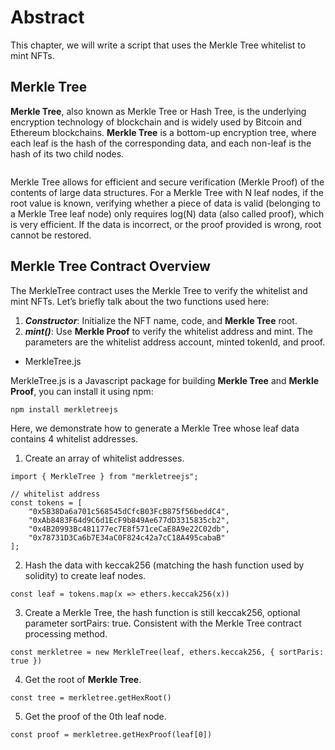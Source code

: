 # Abstract

This chapter, we will write a script that uses the Merkle Tree whitelist to mint NFTs.

## Merkle Tree

**Merkle Tree**, also known as Merkle Tree or Hash Tree, is the underlying encryption technology of blockchain and is widely used by Bitcoin and Ethereum blockchains.
**Merkle Tree** is a bottom-up encryption tree, where each leaf is the hash of the corresponding data, and each non-leaf is the hash of its two child nodes.
<br>

![]()<br>

Merkle Tree allows for efficient and secure verification (Merkle Proof) of the contents of large data structures. For a Merkle Tree with N leaf nodes, if the root value is known, verifying whether a piece of data is valid (belonging to a Merkle Tree leaf node) only requires log(N) data (also called proof), which is very efficient. If the data is incorrect, or the proof provided is wrong, root cannot be restored.

## Merkle Tree Contract Overview

The MerkleTree contract uses the Merkle Tree to verify the whitelist and mint NFTs. Let’s briefly talk about the two functions used here:
1. ***Constructor***: Initialize the NFT name, code, and **Merkle Tree** root.
2. ***mint()***: Use **Merkle Proof** to verify the whitelist address and mint. The parameters are the whitelist address account, minted tokenId, and proof.

- MerkleTree.js

MerkleTree.js is a Javascript package for building **Merkle Tree** and **Merkle Proof**, you can install it using npm:

```
npm install merkletreejs
```

Here, we demonstrate how to generate a Merkle Tree whose leaf data contains 4 whitelist addresses.

1. Create an array of whitelist addresses.

```
import { MerkleTree } from "merkletreejs";

// whitelist address
const tokens = [
    "0x5B38Da6a701c568545dCfcB03FcB875f56beddC4", 
    "0xAb8483F64d9C6d1EcF9b849Ae677dD3315835cb2",
    "0x4B20993Bc481177ec7E8f571ceCaE8A9e22C02db",
    "0x78731D3Ca6b7E34aC0F824c42a7cC18A495cabaB"
];
```

2. Hash the data with keccak256 (matching the hash function used by solidity) to create leaf nodes.

```
const leaf = tokens.map(x => ethers.keccak256(x))
```

3. Create a Merkle Tree, the hash function is still keccak256, optional parameter sortPairs: true. Consistent with the Merkle Tree contract processing method.

```
const merkletree = new MerkleTree(leaf, ethers.keccak256, { sortParis: true })
```

4. Get the root of **Merkle Tree**.

```
const tree = merkletree.getHexRoot()
```

5. Get the proof of the 0th leaf node.

```
const proof = merkletree.getHexProof(leaf[0])
```
